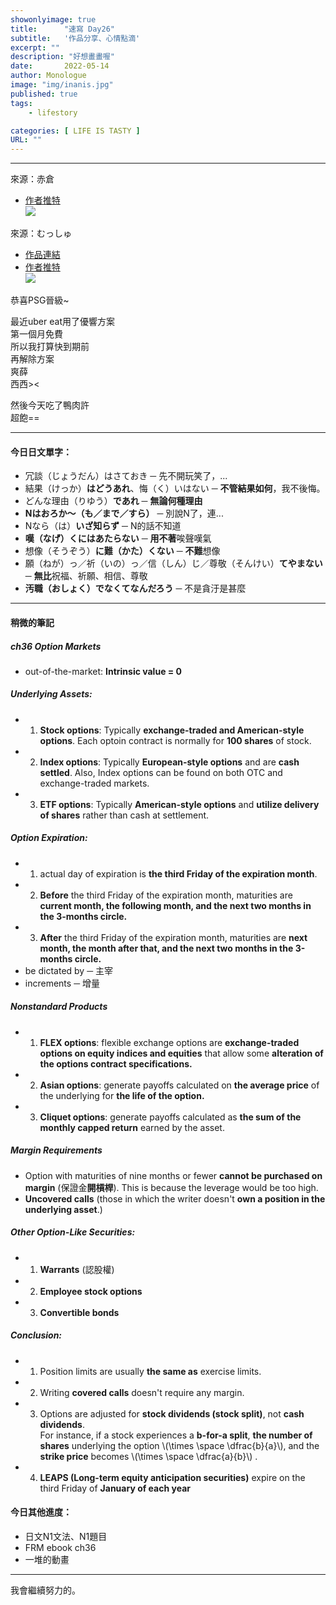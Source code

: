 ```yaml
---
showonlyimage: true
title:      "速寫 Day26"
subtitle:   '作品分享、心情點滴'
excerpt: ""
description: "好想畫畫喔"
date:       2022-05-14
author: Monologue    
image: "img/inanis.jpg"
published: true 
tags:
    - lifestory

categories: [ LIFE IS TASTY ]
URL: ""
---
```

***

來源：赤倉  
* [作者推特](https://twitter.com/akakura1341)  
![](/blog/sketch/d26-1.jpg)
  
來源：むっしゅ  
* [作品連結](https://www.pixiv.net/artworks/76717399)  
* [作者推特](https://twitter.com/omu001)  
![](/blog/sketch/d26-2.jpg)
  
恭喜PSG晉級~  
  
最近uber eat用了優響方案  
第一個月免費  
所以我打算快到期前  
再解除方案  
爽薛  
西西><  
  
然後今天吃了鴨肉許  
超飽==
  
  
***
#### 今日日文單字：  
* 冗談（じょうだん）はさておき ─ 先不開玩笑了，...
* 結果（けっか）**はどうあれ**、悔（く）いはない ─ **不管結果如何**，我不後悔。
* どんな理由（りゆう）**であれ** ─ **無論何種理由**
* **Nはおろか～（も／まで／すら）** ─ 別說N了，連...
* Nなら（は）**いざ知らず** ─ N的話不知道
* **嘆（なげ）くにはあたらない** ─ **用不著**唉聲嘆氣
* 想像（そうぞう）**に難（かた）くない** ─ **不難**想像
* 願（ねが）っ／祈（いの）っ／信（しん）じ／尊敬（そんけい）**てやまない** ─ **無比**祝福、祈願、相信、尊敬
* **汚職（おしょく）でなくてなんだろう** ─ 不是貪汙是甚麼

***
#### 稍微的筆記  
##### ch36 Option Markets
* out-of-the-market: **Intrinsic value = 0**
##### Underlying Assets:
* 1. **Stock options**: Typically **exchange-traded and American-style options**. Each optoin contract is normally for **100 shares** of stock.
* 2. **Index options**: Typically **European-style options** and are **cash settled**. Also, Index options can be found on both OTC and exchange-traded markets.
* 3. **ETF options**: Typically **American-style options** and **utilize delivery of shares** rather than cash at settlement.
##### Option Expiration:
* 1. actual day of expiration is **the third Friday of the expiration month**.
* 2. **Before** the third Friday of the expiration month, maturities are **current month, the following month, and the next two months in the 3-months circle.**
* 3. **After** the third Friday of the expiration month, maturities are **next month, the month after that, and the next two months in the 3-months circle.**
* be dictated by ─ 主宰
* increments ─ 增量
##### Nonstandard Products
* 1. **FLEX options**: flexible exchange options are **exchange-traded options on equity indices and equities** that allow some **alteration of the options contract specifications.**
* 2. **Asian options**: generate payoffs calculated on **the average price** of the underlying for **the life of the option.**
* 3. **Cliquet options**: generate payoffs calculated as **the sum of the monthly capped return** earned by the asset.
##### Margin Requirements
* Option with maturities of nine months or fewer **cannot be purchased on margin** (保證金**開槓桿**). This is because the leverage would be too high.
* **Uncovered calls** (those in which the writer doesn't **own a position in the underlying asset**.)
##### Other Option-Like Securities:
* 1. **Warrants** (認股權)
* 2. **Employee stock options**
* 3. **Convertible bonds**
##### Conclusion:
* 1. Position limits are usually **the same as** exercise limits.
* 2. Writing **covered calls** doesn't require any margin.
* 3. Options are adjusted for **stock dividends (stock split)**, not **cash dividends**.   
For instance, if a stock experiences a **b-for-a split**, **the number of shares** underlying the option \\(\times \space \dfrac{b}{a}\\), and the **strike price** becomes \\(\times \space \dfrac{a}{b}\\) .
* 4. **LEAPS (Long-term equity anticipation securities)** expire on the third Friday of **January of each year**
#### 今日其他進度：  
* 日文N1文法、N1題目  
* FRM ebook ch36
* 一堆的動畫  
  
***

我會繼續努力的。
<!--more-->

